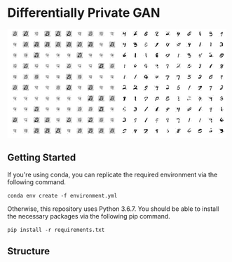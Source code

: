 # Differentially Private GAN

<img src="example_worst.png" width="250px"><img src="example_moderate.png" width="250px">

## Getting Started

If you're using conda, you can replicate the required environment via the following command.

```
conda env create -f environment.yml
```

Otherwise, this repository uses Python 3.6.7. You should be able to install the necessary packages via the following pip command.

```
pip install -r requirements.txt
```

## Structure



